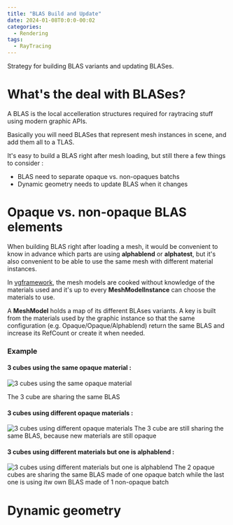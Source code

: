 ```yaml
---
title: "BLAS Build and Update"
date: 2024-01-08T0:0:0-00:02
categories:
  - Rendering
tags:
  - RayTracing
---
```


Strategy for building BLAS variants and updating BLASes.

# What's the deal with BLASes?

A BLAS is the local accelleration structures required for raytracing stuff using modern graphic APIs. 

Basically you will need BLASes that represent mesh instances in scene, and add them all to a TLAS.

It's easy to build a BLAS right after mesh loading, but still there a few things to consider :

- BLAS need to separate opaque vs. non-opaques batchs
- Dynamic geometry needs to update BLAS when it changes

# Opaque vs. non-opaque BLAS elements

When building BLAS right after loading a mesh, it would be convenient to know in advance which parts 
are using **alphablend** or **alphatest**, but it's also convenient to be able to use the same mesh 
with different material instances.

In [vgframework](https://github.com/vimontgames/vgframework), the mesh models are cooked without 
knowledge of the materials used and it's up to every **MeshModelInstance** can choose the materials to use.

A **MeshModel** holds a map of its different BLAses variants. A key is built from the materials used by the 
graphic instance so that the same configuration (e.g. Opaque/Opaque/Alphablend) return the same BLAS and 
increase its RefCount or create it when needed.

### Example

#### 3 cubes using the same opaque material :

![3 cubes using the same opaque material](vimontgames.github.io/assets/images/BLAStest/1.gif)

The 3 cube are sharing the same BLAS

#### 3 cubes using different opaque materials :

![3 cubes using different opaque materials](vimontgames.github.io/assets/images/BLAStest/2.gif)
The 3 cube are still sharing the same BLAS, because new materials are still opaque

#### 3 cubes using different materials but one is alphablend :

![3 cubes using different materials but one is alphablend](vimontgames.github.io/assets/images/BLAStest/3.gif)
The 2 opaque cubes are sharing the same BLAS made of one opaque batch while the last one is using itw own 
BLAS made of 1 non-opaque batch

# Dynamic geometry



